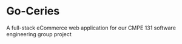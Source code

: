 # Go-Ceries
A full-stack eCommerce web application for our CMPE 131 software engineering group project
